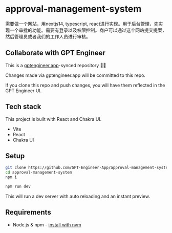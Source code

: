 # approval-management-system

需要做一个网站，用nextjs14, typescript, react进行实现。用于后台管理，先实现一个审批的功能。需要有登录以及权限控制。商户可以通过这个网站提交提案，然后管理员或者我们的工作人员进行审核。

## Collaborate with GPT Engineer

This is a [gptengineer.app](https://gptengineer.app)-synced repository 🌟🤖

Changes made via gptengineer.app will be committed to this repo.

If you clone this repo and push changes, you will have them reflected in the GPT Engineer UI.

## Tech stack

This project is built with React and Chakra UI.

- Vite
- React
- Chakra UI

## Setup

```sh
git clone https://github.com/GPT-Engineer-App/approval-management-system.git
cd approval-management-system
npm i
```

```sh
npm run dev
```

This will run a dev server with auto reloading and an instant preview.

## Requirements

- Node.js & npm - [install with nvm](https://github.com/nvm-sh/nvm#installing-and-updating)
